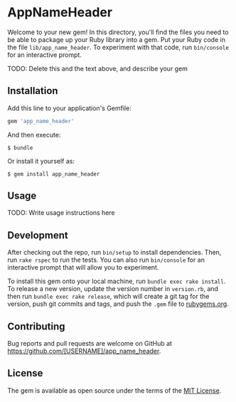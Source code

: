 # AppNameHeader

Welcome to your new gem! In this directory, you'll find the files you need to be able to package up your Ruby library into a gem. Put your Ruby code in the file `lib/app_name_header`. To experiment with that code, run `bin/console` for an interactive prompt.

TODO: Delete this and the text above, and describe your gem

## Installation

Add this line to your application's Gemfile:

```ruby
gem 'app_name_header'
```

And then execute:

    $ bundle

Or install it yourself as:

    $ gem install app_name_header

## Usage

TODO: Write usage instructions here

## Development

After checking out the repo, run `bin/setup` to install dependencies. Then, run `rake rspec` to run the tests. You can also run `bin/console` for an interactive prompt that will allow you to experiment.

To install this gem onto your local machine, run `bundle exec rake install`. To release a new version, update the version number in `version.rb`, and then run `bundle exec rake release`, which will create a git tag for the version, push git commits and tags, and push the `.gem` file to [rubygems.org](https://rubygems.org).

## Contributing

Bug reports and pull requests are welcome on GitHub at https://github.com/[USERNAME]/app_name_header.


## License

The gem is available as open source under the terms of the [MIT License](http://opensource.org/licenses/MIT).

